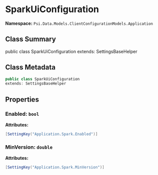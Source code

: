 # SparkUiConfiguration

**Namespace:** `Psi.Data.Models.ClientConfigurationModels.Application`

## Class Summary

public class SparkUiConfiguration
extends: SettingsBaseHelper

## Class Metadata

```typescript
public class SparkUiConfiguration
extends: SettingsBaseHelper
```

## Properties

### Enabled: `bool`

**Attributes:**
```csharp
[SettingKey("Application.Spark.Enabled")]
```

### MinVersion: `double`

**Attributes:**
```csharp
[SettingKey("Application.Spark.MinVersion")]
```
